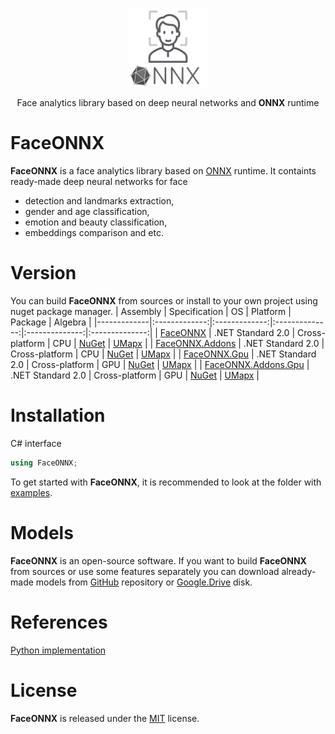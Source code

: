 <p align="center"><img width="25%" src="https://github.com/FaceONNX/FaceONNX/blob/main/docs/FaceONNX.png" /></p>
<p align="center"> Face analytics library based on deep neural networks and <b>ONNX</b> runtime </p>  

# FaceONNX
**FaceONNX** is a face analytics library based on [ONNX](https://onnx.ai/) runtime. It containts ready-made deep neural networks for face
* detection and landmarks extraction,
* gender and age classification,
* emotion and beauty classification,
* embeddings comparison and etc.  

# Version
You can build **FaceONNX** from sources or install to your own project using nuget package manager.
| Assembly | Specification | OS | Platform | Package | Algebra |
|-------------|:-------------:|:-------------:|:--------------:|:--------------:|:--------------:|
| [FaceONNX](FaceONNX) | .NET Standard 2.0 | Cross-platform | CPU | [NuGet](https://www.nuget.org/packages/FaceONNX/) | [UMapx](https://github.com/asiryan/UMapx) |
| [FaceONNX.Addons](FaceONNX.Addons) | .NET Standard 2.0 | Cross-platform | CPU | [NuGet](https://www.nuget.org/packages/FaceONNX.Addons/) | [UMapx](https://github.com/asiryan/UMapx) |
| [FaceONNX.Gpu](FaceONNX.Gpu) | .NET Standard 2.0 | Cross-platform | GPU | [NuGet](https://www.nuget.org/packages/FaceONNX.Gpu/) | [UMapx](https://github.com/asiryan/UMapx) |
| [FaceONNX.Addons.Gpu](FaceONNX.Addons.Gpu) | .NET Standard 2.0 | Cross-platform | GPU | [NuGet](https://www.nuget.org/packages/FaceONNX.Addons.Gpu/) | [UMapx](https://github.com/asiryan/UMapx) |

# Installation
C# interface  
```c#
using FaceONNX;
```
To get started with **FaceONNX**, it is recommended to look at the folder with [examples](https://github.com/FaceONNX/FaceONNX/tree/main/netstandard/Examples).  

# Models
**FaceONNX** is an open-source software. If you want to build **FaceONNX** from sources or use some features separately you can download already-made models from [GitHub](https://github.com/FaceONNX/FaceONNX.Models) repository or [Google.Drive](https://drive.google.com/drive/folders/1zfzHNeGju1r1-5vishZ--uaQNSorA0SJ?usp=sharing) disk.  

# References
[Python implementation](https://github.com/FaceONNX/pyfaceonnx)

# License
**FaceONNX** is released under the [MIT](LICENSE) license.
